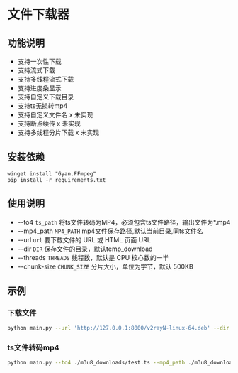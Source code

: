 # 文件下载器

## 功能说明

- 支持一次性下载
- 支持流式下载
- 支持多线程流式下载
- 支持进度条显示
- 支持自定义下载目录
- 支持ts无损转mp4
- 支持自定义文件名 x 未实现
- 支持断点续传 x 未实现
- 支持多线程分片下载 x 未实现



## 安装依赖

```powsershell
winget install "Gyan.FFmpeg"
pip install -r requirements.txt
```

## 使用说明

- --to4 `ts_path`         将ts文件转码为MP4，必须包含ts文件路径，输出文件为*.mp4
- --mp4_path `MP4_PATH`   mp4文件保存路径,默认当前目录,同ts文件名
- --url `url`             要下载文件的 URL 或 HTML 页面 URL
- --dir `DIR`             保存文件的目录，默认temp_download
- --threads `THREADS`     线程数，默认是 CPU 核心数的一半
- --chunk-size `CHUNK_SIZE` 分片大小，单位为字节，默认 500KB

## 示例

### 下载文件
```bash
python main.py --url 'http://127.0.0.1:8000/v2rayN-linux-64.deb' --dir ./m3u8_downloads --threads 4 --chunk-size 1024*1024
```

### ts文件转码mp4
```bash
python main.py --to4 ./m3u8_downloads/test.ts --mp4_path ./m3u8_downloads/test.mp4
```

